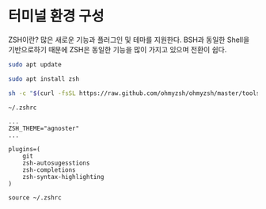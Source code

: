 # 터미널 환경 구성
ZSH이란?
많은 새로운 기능과 플러그인 및 테마를 지원한다. BSH과 동일한 Shell을 기반으로하기 때문에 ZSH은 동일한 기능을 많이 가지고 있으며 전환이 쉽다.

``` bash
sudo apt update
```

``` bash
sudo apt install zsh
```

``` bash
sh -c "$(curl -fsSL https://raw.github.com/ohmyzsh/ohmyzsh/master/tools/install.sh)"
```

`~/.zshrc`
```
...
ZSH_THEME="agnoster"
...

plugins=(
	git
	zsh-autosugesstions
	zsh-completions
	zsh-syntax-highlighting
)
```

```
source ~/.zshrc
```